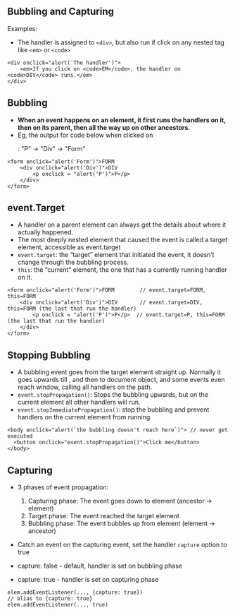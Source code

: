 ## Bubbling and Capturing

Examples:
- The handler is assigned to `<div>`, but also run if click on any nested tag like `<em>` or `<code>`
```
<div onclick="alert('The handler')">
    <em>If you click on <code>EM</code>, the handler on <code>DIV</code> runs.</em>
</div>
```

## Bubbling
- **When an event happens on an element, it first runs the handlers on it, then on its parent, then all the way up on other ancestors.**
- Eg, the output for code below when clicked on <p> : "P" -> "Div" -> "Form"
```
<form onclick="alert('Form')">FORM
    <div onclick="alert('Div')">DIV
        <p onclick = "alert('P')">P</p>
    </div>
</form>
```


## event.Target
- A handler on a parent element can always get the details about where it actually happened.
- The most deeply nested element that caused the event is called a target element, accessible as event.target
- `event.target`: the “target” element that initiated the event, it doesn’t change through the bubbling process.
- `this`: the “current” element, the one that has a currently running handler on it.

```
<form onclick="alert('Form')">FORM        // event.target=FORM, this=FORM
    <div onclick="alert('Div')">DIV       // event.target=DIV, this=FORM (the last that run the handler)
        <p onclick = "alert('P')">P</p>  // event.target=P, this=FORM (the last that run the handler)
    </div>
</form>
```

## Stopping Bubbling
- A bubbling event goes from the target element straight up. Normally it goes upwards till <html>, and then to document object, and some events even reach window, calling all handlers on the path.
- `event.stopPropagation()`: Stops the bubbling upwards, but on the current element all other handlers will run.
- `event.stopImmediatePropagation()`: stop the bubbling and prevent handlers on the current element from running

```
<body onclick="alert(`the bubbling doesn't reach here`)"> // never get executed
  <button onclick="event.stopPropagation()">Click me</button>
</body>
```

## Capturing
- 3 phases of event propagation:
  1. Capturing phase: The event goes down to element (ancestor -> element)
  2. Target phase: The event reached the target element 
  3. Bubbling phase: The event bubbles up from element (element -> ancestor)

- Catch an event on the capturing event, set the handler `capture` option to true
- capture: false - default, handler is set on bubbling phase
- capture: true - handler is set on capturing phase
```
elem.addEventListener(..., {capture: true})
// alias to {capture: true}
elem.addEventListener(..., true)
```



